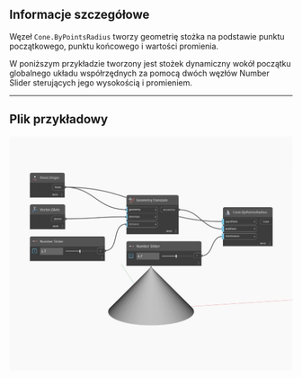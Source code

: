 ## Informacje szczegółowe
Węzeł `Cone.ByPointsRadius` tworzy geometrię stożka na podstawie punktu początkowego, punktu końcowego i wartości promienia.

W poniższym przykładzie tworzony jest stożek dynamiczny wokół początku globalnego układu współrzędnych za pomocą dwóch węzłów Number Slider sterujących jego wysokością i promieniem.

___
## Plik przykładowy

![ByPointsRadius](./Autodesk.DesignScript.Geometry.Cone.ByPointsRadius_img.jpg)

